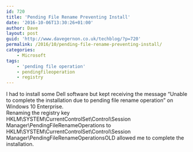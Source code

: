 ```yaml
---
id: 720
title: 'Pending File Rename Preventing Install'
date: '2016-10-06T13:30:26+01:00'
author: Dave
layout: post
guid: 'http://www.davegernon.co.uk/techblog/?p=720'
permalink: /2016/10/pending-file-rename-preventing-install/
categories:
    - Microsoft
tags:
    - 'pending file operation'
    - pendingfileoperation
    - registry
---
```


I had to install some Dell software but kept receiving the message “Unable to complete the installation due to pending file rename operation” on Windows 10 Enterprise.  
Renaming the registry key HKLM\\SYSTEM\\CurrentControlSet\\Control\\Session Manager\\PendingFileRenameOperations to HKLM\\SYSTEM\\CurrentControlSet\\Control\\Session Manager\\PendingFileRenameOperationsOLD allowed me to complete the installation.
